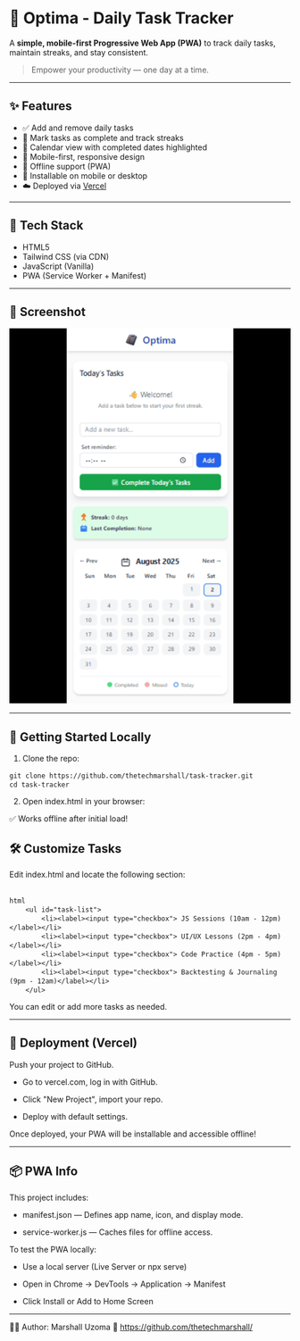# 📅 Optima - Daily Task Tracker

A **simple, mobile-first Progressive Web App (PWA)** to track daily tasks, maintain streaks, and stay consistent.

> Empower your productivity — one day at a time.

---

## ✨ Features

- ✅ Add and remove daily tasks
- 🔁 Mark tasks as complete and track streaks
- 📆 Calendar view with completed dates highlighted
- 📱 Mobile-first, responsive design
- 💾 Offline support (PWA)
- 📲 Installable on mobile or desktop
- ☁️ Deployed via [Vercel](https://vercel.com)

---

## 🧠 Tech Stack

- HTML5
- Tailwind CSS (via CDN)
- JavaScript (Vanilla)
- PWA (Service Worker + Manifest)

---

## 📸 Screenshot

![Task Tracker Screenshot](./screenshot.png)

---

## 🚀 Getting Started Locally

1. Clone the repo:

```
git clone https://github.com/thetechmarshall/task-tracker.git
cd task-tracker

```

2. Open index.html in your browser:

✅ Works offline after initial load!


## 🛠️ Customize Tasks
Edit index.html and locate the following section:

```

html
    <ul id="task-list">
        <li><label><input type="checkbox"> JS Sessions (10am - 12pm)</label></li>
        <li><label><input type="checkbox"> UI/UX Lessons (2pm - 4pm)</label></li>
        <li><label><input type="checkbox"> Code Practice (4pm - 5pm)</label></li>
        <li><label><input type="checkbox"> Backtesting & Journaling (9pm - 12am)</label></li>
    </ul>

```
You can edit or add more tasks as needed.

---


## 🧱 Deployment (Vercel)
Push your project to GitHub.

- Go to vercel.com, log in with GitHub.

- Click "New Project", import your repo.

- Deploy with default settings.

Once deployed, your PWA will be installable and accessible offline!


---


## 📦 PWA Info
This project includes:

- manifest.json — Defines app name, icon, and display mode.

- service-worker.js — Caches files for offline access.

To test the PWA locally:

- Use a local server (Live Server or npx serve)

- Open in Chrome → DevTools → Application → Manifest

- Click Install or Add to Home Screen

---

🧑‍💻 Author:
Marshall Uzoma
🔗 https://github.com/thetechmarshall/

